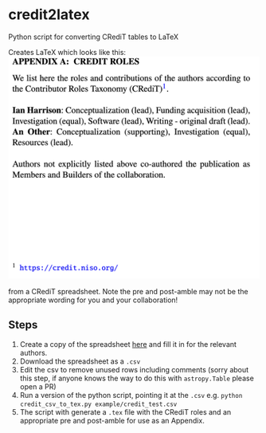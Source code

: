 # credit2latex
Python script for converting CRediT tables to LaTeX

Creates LaTeX which looks like this:\
![Example of the Appendix created](example/example_latex.png "Title")

from a CRediT spreadsheet. Note the pre and post-amble may not be the appropriate wording for you and your collaboration!
## Steps
1. Create a copy of the spreadsheet [here](https://docs.google.com/spreadsheets/d/1tkFh8s6L32oV52Wc_VbeHUdQpAJzduivrjyxmhN3YmM/edit?usp=sharing) and fill it in for the relevant authors.
2. Download the spreadsheet as a `.csv`
3. Edit the csv to remove unused rows including comments (sorry about this step, if anyone knows the way to do this with `astropy.Table` please open a PR)
3. Run a version of the python script, pointing it at the `.csv` e.g. `python credit_csv_to_tex.py example/credit_test.csv`
4. The script with generate a `.tex` file with the CRediT roles and an appropriate pre and post-amble for use as an Appendix.
